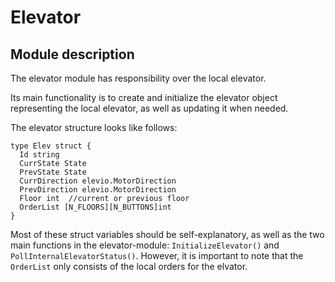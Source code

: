 # Elevator

## Module description

The elevator module has responsibility over the local elevator.

Its main functionality is to create and initialize the elevator object representing the local elevator, as well as updating it when needed.

The elevator structure looks like follows:

```
type Elev struct {
  Id string
  CurrState State
  PrevState State
  CurrDirection elevio.MotorDirection
  PrevDirection elevio.MotorDirection
  Floor int  //current or previous floor
  OrderList [N_FLOORS][N_BUTTONS]int
}
``` 

Most of these struct variables should be self-explanatory, as well as the two main functions in the elevator-module: `InitializeElevator()` and `PollInternalElevatorStatus()`. However, it is important to note that the `OrderList` only consists of the local orders for the elvator. 
